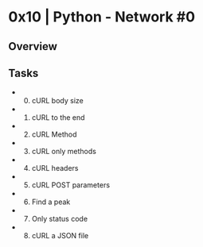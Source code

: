 # 0x10 | Python - Network #0

## Overview


## Tasks
- 0. cURL body size
- 1. cURL to the end
- 2. cURL Method
- 3. cURL only methods
- 4. cURL headers
- 5. cURL POST parameters
- 6. Find a peak
- 7. Only status code
- 8. cURL a JSON file
